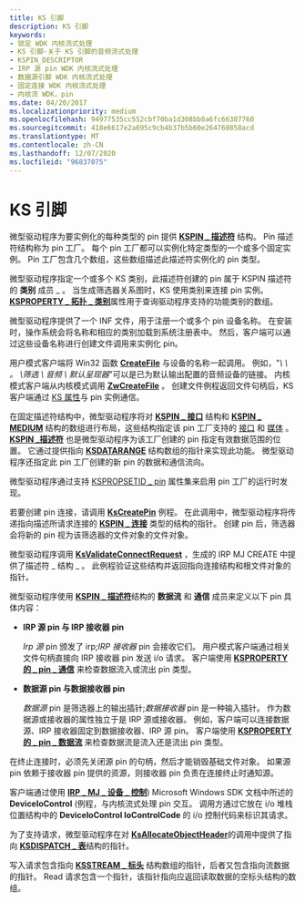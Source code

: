 ```yaml
---
title: KS 引脚
description: KS 引脚
keywords:
- 锁定 WDK 内核流式处理
- KS 引脚-关于 KS 引脚的音频流式处理
- KSPIN_DESCRIPTOR
- IRP 源 pin WDK 内核流式处理
- 数据源引脚 WDK 内核流式处理
- 固定连接 WDK 内核流式处理
- 内核流 WDK，pin
ms.date: 04/20/2017
ms.localizationpriority: medium
ms.openlocfilehash: 94977535cc552cbf70ba1d308bb0a6fc66307760
ms.sourcegitcommit: 418e6617e2a695c9cb4b37b5b60e264760858acd
ms.translationtype: MT
ms.contentlocale: zh-CN
ms.lasthandoff: 12/07/2020
ms.locfileid: "96837075"
---
```

# <a name="ks-pins"></a>KS 引脚





微型驱动程序为要实例化的每种类型的 pin 提供 [**KSPIN \_ 描述符**](/windows-hardware/drivers/ddi/ks/ns-ks-kspin_descriptor) 结构。 Pin 描述符结构称为 pin 工厂。 每个 pin 工厂都可以实例化特定类型的一个或多个固定实例。 Pin 工厂包含几个数组，这些数组描述此描述符实例化的 pin 类型。

微型驱动程序指定一个或多个 KS 类别，此描述符创建的 pin 属于 KSPIN 描述符的 **类别** 成员 \_ 。 当生成筛选器关系图时，KS 使用类别来连接 pin 实例。 [**KSPROPERTY \_ 拓扑 \_ 类别**](./ksproperty-topology-categories.md)属性用于查询驱动程序支持的功能类别的数组。

微型驱动程序提供了一个 INF 文件，用于注册一个或多个 pin 设备名称。 在安装时，操作系统会将名称和相应的类别加载到系统注册表中。 然后，客户端可以通过这些设备名称进行创建文件调用来实例化 pin。

用户模式客户端将 Win32 函数 [**CreateFile**](/windows/win32/api/fileapi/nf-fileapi-createfilea) 与设备的名称一起调用。 例如，"*\\ \\ 。 \\筛选 \\ 音频 \\ 默认呈现器*"可以是已为默认输出配置的音频设备的链接。 内核模式客户端从内核模式调用 [**ZwCreateFile**](/windows-hardware/drivers/ddi/ntifs/nf-ntifs-ntcreatefile) 。 创建文件例程返回文件句柄后，KS 客户端通过 [KS 属性](ks-properties.md)与 pin 实例通信。

在固定描述符结构中，微型驱动程序将对 [**KSPIN \_ 接口**](/previous-versions/ff563537(v=vs.85)) 结构和 [**KSPIN \_ MEDIUM**](/previous-versions/ff563538(v=vs.85)) 结构的数组进行布局，这些结构指定该 pin 工厂支持的 [接口](ks-interfaces.md) 和 [媒体](ks-mediums.md) 。 [**KSPIN \_描述符**](/windows-hardware/drivers/ddi/ks/ns-ks-kspin_descriptor) 也是微型驱动程序为该工厂创建的 pin 指定有效数据范围的位置。 它通过提供指向 [**KSDATARANGE**](/previous-versions/ff561658(v=vs.85)) 结构数组的指针来实现此功能。 微型驱动程序还指定此 pin 工厂创建的新 pin 的数据和通信流向。

微型驱动程序通过支持 [KSPROPSETID \_ pin](./kspropsetid-pin.md) 属性集来启用 pin 工厂的运行时发现。

若要创建 pin 连接，请调用 [**KsCreatePin**](/windows-hardware/drivers/ddi/ks/nf-ks-kscreatepin) 例程。 在此调用中，微型驱动程序将传递指向描述所请求连接的 [**KSPIN \_ 连接**](/windows-hardware/drivers/ddi/ks/ns-ks-kspin_connect) 类型的结构的指针。 创建 pin 后，筛选器会将新的 pin 视为该筛选器的文件对象的文件对象。

微型驱动程序调用 [**KsValidateConnectRequest**](/windows-hardware/drivers/ddi/ks/nf-ks-ksvalidateconnectrequest) ，生成的 IRP MJ CREATE 中提供了描述符 \_ 结构 \_ 。 此例程验证这些结构并返回指向连接结构和根文件对象的指针。

微型驱动程序使用 [**KSPIN \_ 描述符**](/windows-hardware/drivers/ddi/ks/ns-ks-kspin_descriptor)结构的 **数据流** 和 **通信** 成员来定义以下 pin 具体内容：

-   **IRP 源 pin 与 IRP 接收器 pin**

    *Irp 源* pin 颁发了 irp;*IRP 接收器* pin 会接收它们。 用户模式客户端通过相关文件句柄直接向 IRP 接收器 pin 发送 i/o 请求。 客户端使用 [**KSPROPERTY 的 \_ pin \_ 通信**](./ksproperty-pin-communication.md) 来检查数据流入或流出 pin 类型。

-   **数据源 pin 与数据接收器 pin**

    *数据源* pin 是筛选器上的输出插针;*数据接收器* pin 是一种输入插针。 作为数据源或接收器的属性独立于是 IRP 源或接收器。 例如，客户端可以连接数据源、IRP 接收器固定到数据接收器、IRP 源 pin。 客户端使用 [**KSPROPERTY 的 \_ pin \_ 数据流**](./ksproperty-pin-dataflow.md) 来检查数据流是流入还是流出 pin 类型。

在终止连接时，必须先关闭源 pin 的句柄，然后才能销毁基础文件对象。 如果源 pin 依赖于接收器 pin 提供的资源，则接收器 pin 负责在连接终止时通知源。

客户端通过使用 [**IRP \_ MJ \_ 设备 \_ 控制**](../kernel/irp-mj-device-control.md)) Microsoft Windows SDK 文档中所述的 **DeviceIoControl** (例程，与内核流式处理 pin 交互。 调用方通过它放在 i/o 堆栈位置结构中的 **DeviceIoControl IoControlCode** 的 i/o 控制代码来标识其请求。

为了支持请求，微型驱动程序在对 [**KsAllocateObjectHeader**](/windows-hardware/drivers/ddi/ks/nf-ks-ksallocateobjectheader)的调用中提供了指向 [**KSDISPATCH \_ 表**](/windows-hardware/drivers/ddi/ks/ns-ks-ksdispatch_table)结构的指针。

写入请求包含指向 [**KSSTREAM \_ 标头**](/windows-hardware/drivers/ddi/ks/ns-ks-ksstream_header) 结构数组的指针，后者又包含指向流数据的指针。 Read 请求包含一个指针，该指针指向应返回读取数据的空标头结构的数组。

 


